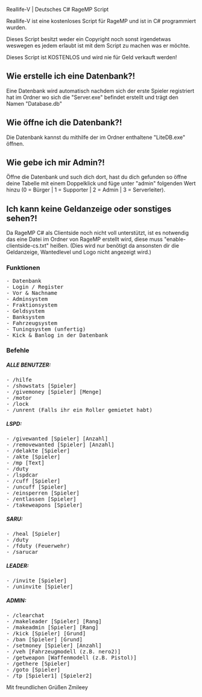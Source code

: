 Reallife-V | Deutsches C# RageMP Script

Reallife-V ist eine kostenloses Script für RageMP und ist in C# programmiert wurden.

Dieses Script besitzt weder ein Copyright noch sonst irgendetwas weswegen es jedem erlaubt ist mit dem Script zu machen was er möchte.

Dieses Script ist KOSTENLOS und wird nie für Geld verkauft werden!

<h2>Wie erstelle ich eine Datenbank?!</h2>
Eine Datenbank wird automatisch nachdem sich der erste Spieler registriert hat im Ordner wo sich die "Server.exe" befindet erstellt und trägt den Namen "Database.db"

<h2>Wie öffne ich die Datenbank?!</h2>
Die Datenbank kannst du mithilfe der im Ordner enthaltene "LiteDB.exe" öffnen.

<h2>Wie gebe ich mir Admin?!</h2>
Öffne die Datenbank und such dich dort, hast du dich gefunden so öffne deine Tabelle mit einem Doppelklick und füge unter "admin" folgenden Wert hinzu (0 = Bürger | 1 = Supporter | 2 = Admin | 3 = Serverleiter).

<h2>Ich kann keine Geldanzeige oder sonstiges sehen?!</h2>
Da RageMP C# als Clientside noch nicht voll unterstützt, ist es notwendig das eine Datei im Ordner von RageMP erstellt wird, diese muss "enable-clientside-cs.txt" heißen. (Dies wird nur benötigt da ansonsten dir die Geldanzeige, Wantedlevel und Logo nicht angezeigt wird.)

<h3>Funktionen</h3>
<pre>
- Datenbank
- Login / Register
- Vor & Nachname
- Adminsystem
- Fraktionsystem
- Geldsystem
- Banksystem
- Fahrzeugsystem
- Tuningsystem (unfertig)
- Kick & Banlog in der Datenbank
</pre>

<h3>Befehle</h3>

<h5>ALLE BENUTZER:</h5><pre>
- /hilfe
- /showstats [Spieler]
- /givemoney [Spieler] [Menge]
- /motor
- /lock
- /unrent (Falls ihr ein Roller gemietet habt)
</pre>
<h5>LSPD:</h5><pre>
- /givewanted [Spieler] [Anzahl]
- /removewanted [Spieler] [Anzahl]
- /delakte [Spieler]
- /akte [Spieler]
- /mp [Text]
- /duty
- /lspdcar
- /cuff [Spieler]
- /uncuff [Spieler]
- /einsperren [Spieler]
- /entlassen [Spieler]
- /takeweapons [Spieler]
</pre>
<h5>SARU:</h5><pre>
- /heal [Spieler]
- /duty
- /fduty (Feuerwehr)
- /sarucar
</pre>
<h5>LEADER:</h5><pre>
- /invite [Spieler]
- /uninvite [Spieler]
</pre>
<h5>ADMIN:</h5><pre>
- /clearchat
- /makeleader [Spieler] [Rang]
- /makeadmin [Spieler] [Rang]
- /kick [Spieler] [Grund]
- /ban [Spieler] [Grund]
- /setmoney [Spieler] [Anzahl]
- /veh [Fahrzeugmodell (z.B. nero2)]
- /getweapon [Waffenmodell (z.B. Pistol)]
- /gethere [Spieler]
- /goto [Spieler]
- /tp [Spieler1] [Spieler2]
</pre>

Mit freundlichen Grüßen Zmileey

